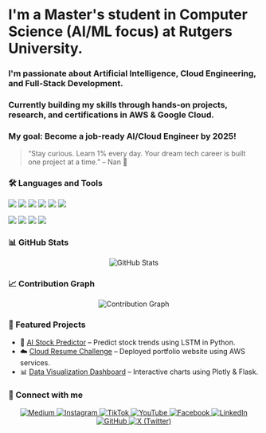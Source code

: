 # I'm a Master's student in Computer Science (AI/ML focus) at Rutgers University.
### I'm passionate about Artificial Intelligence, Cloud Engineering, and Full-Stack Development. <br>
### Currently building my skills through hands-on projects, research, and certifications in AWS & Google Cloud.<br>
### My goal: Become a job-ready AI/Cloud Engineer by 2025!
> “Stay curious. Learn 1% every day. Your dream tech career is built one project at a time.” – Nan 🚀
### 🛠️ Languages and Tools
<p>
  <img src="https://img.shields.io/badge/Python-3776AB?style=flat&logo=python&logoColor=white"/>
  <img src="https://img.shields.io/badge/Java-007396?style=flat&logo=java&logoColor=white"/>
  <img src="https://img.shields.io/badge/HTML5-E34F26?style=flat&logo=html5&logoColor=white"/>
  <img src="https://img.shields.io/badge/CSS3-1572B6?style=flat&logo=css3&logoColor=white"/>
  <img src="https://img.shields.io/badge/JavaScript-F7DF1E?style=flat&logo=javascript&logoColor=black"/>
  <img src="https://img.shields.io/badge/MySQL-4479A1?style=flat&logo=mysql&logoColor=white"/>
</p>

<p>
  <img src="https://img.shields.io/badge/AWS-232F3E?style=flat&logo=amazon-aws&logoColor=white"/>
  <img src="https://img.shields.io/badge/Google%20Cloud-4285F4?style=flat&logo=google-cloud&logoColor=white"/>
  <img src="https://img.shields.io/badge/R-276DC3?style=flat&logo=r&logoColor=white"/>
  <img src="https://img.shields.io/badge/WordPress-21759B?style=flat&logo=wordpress&logoColor=white"/>
</p>

### 📊 GitHub Stats
<p align="center">
  <img src="https://github-readme-stats.vercel.app/api?username=nanpiyaporn&show_icons=true&theme=default" alt="GitHub Stats" />
</p>

### 📈 Contribution Graph
<p align="center">
  <img src="https://github-readme-activity-graph.vercel.app/graph?username=nanpiyaporn&theme=light" alt="Contribution Graph"/>
</p>

### 🌟 Featured Projects

- 🧠 [AI Stock Predictor](https://github.com/nanpiyaporn/ai-stock-predictor) – Predict stock trends using LSTM in Python.
- ☁️ [Cloud Resume Challenge](https://github.com/nanpiyaporn/cloud-resume) – Deployed portfolio website using AWS services.
- 📊 [Data Visualization Dashboard](https://github.com/nanpiyaporn/data-viz-dashboard) – Interactive charts using Plotly & Flask.



### 🤝 Connect with me <be>

<p align="center">
  <a href="https://medium.com/@piyapornp">
    <img src="https://img.shields.io/badge/Medium-12100E?style=for-the-badge&logo=medium&logoColor=white" alt="Medium">
  </a>
  <a href="https://www.instagram.com/puangprasert_nan/">
    <img src="https://img.shields.io/badge/Instagram-E4405F?style=for-the-badge&logo=instagram&logoColor=white" alt="Instagram">
  </a>
  <a href="https://www.tiktok.com/@nanpiyapornp">
    <img src="https://img.shields.io/badge/TikTok-000000?style=for-the-badge&logo=tiktok&logoColor=white" alt="TikTok">
  </a>
  <a href="https://www.youtube.com/">
    <img src="https://img.shields.io/badge/YouTube-FF0000?style=for-the-badge&logo=youtube&logoColor=white" alt="YouTube">
  </a>
  <a href="https://www.facebook.com/nanPiyapornPP">
    <img src="https://img.shields.io/badge/Facebook-1877F2?style=for-the-badge&logo=facebook&logoColor=white" alt="Facebook">
  </a>
  <a href="https://www.linkedin.com/in/piyapornp/">
    <img src="https://img.shields.io/badge/LinkedIn-0A66C2?style=for-the-badge&logo=linkedin&logoColor=white" alt="LinkedIn">
  </a>
  <a href="https://github.com/nanpiyaporn">
    <img src="https://img.shields.io/badge/GitHub-181717?style=for-the-badge&logo=github&logoColor=white" alt="GitHub">
  </a>
  <a href="https://x.com/NanPiyapornp">
    <img src="https://img.shields.io/badge/X-000000?style=for-the-badge&logo=twitter&logoColor=white" alt="X (Twitter)">
  </a>
</p>


### 


